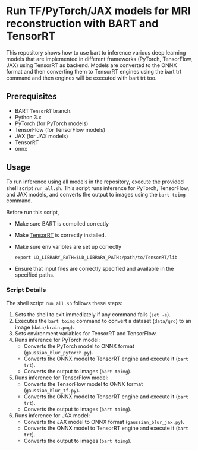 # Run TF/PyTorch/JAX models for MRI reconstruction with BART and TensorRT

This repository shows how to use bart to inference various deep learning models that are implemented in different frameworks (PyTorch, TensorFlow, JAX) using TensorRT as backend. Models are converted to the ONNX format and then converting them to TensorRT engines using the bart trt command and then engines will be executed with bart trt too.

## Prerequisites

- BART `TensorRT` branch.
- Python 3.x
- PyTorch (for PyTorch models)
- TensorFlow (for TensorFlow models)
- JAX (for JAX models)
- TensorRT
- onnx

## Usage

To run inference using all models in the repository, execute the provided shell script `run_all.sh`. This script runs inference for PyTorch, TensorFlow, and JAX models, and converts the output to images using the `bart toimg` command.

Before run this script,

- Make sure BART is compiled correctly
- Make [TensorRT](https://docs.nvidia.com/deeplearning/tensorrt/install-guide/index.html#installing-tar) is correctly installed.
- Make sure env varibles are set up correctly

   ```shell 
   export LD_LIBRARY_PATH=$LD_LIBRARY_PATH:/path/to/TensorRT/lib
   ```
- Ensure that input files are correctly specified and available in the specified paths.

### Script Details

The shell script `run_all.sh` follows these steps:

1. Sets the shell to exit immediately if any command fails (`set -e`).
2. Executes the `bart toimg` command to convert a dataset (`data/grd`) to an image (`data/brain.png`).
3. Sets environment variables for TensorRT and TensorFlow.
4. Runs inference for PyTorch model:
   - Converts the PyTorch model to ONNX format (`gaussian_blur_pytorch.py`).
   - Converts the ONNX model to TensorRT engine and execute it (`bart trt`).
   - Converts the output to images (`bart toimg`).
5. Runs inference for TensorFlow model:
   - Converts the TensorFlow model to ONNX format (`gaussian_blur_tf.py`).
   - Converts the ONNX model to TensorRT engine and execute it (`bart trt`).
   - Converts the output to images (`bart toimg`).
6. Runs inference for JAX model:
   - Converts the JAX model to ONNX format (`gaussian_blur_jax.py`).
   - Converts the ONNX model to TensorRT engine and execute it (`bart trt`).
   - Converts the output to images (`bart toimg`).


